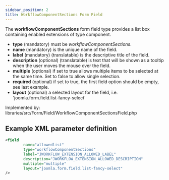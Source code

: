 ```yaml
---
sidebar_position: 2
title: WorkflowComponentSections Form Field
---
```


The **workflowComponentSections** form field type provides a list box containing enabled extensions of type component. 

- **type** (mandatory) must be *workflowComponentSections*.
- **name** (mandatory) is the unique name of the field.
- **label** (mandatory) (translatable) is the descriptive title of the
    field.
- **description** (optional) (translatable) is text that will be shown as a tooltip when the user moves the mouse over the field.
- **multiple** (optional) if set to true allows multiple items to be selected at the same time. Set to false to allow single selection.
- **required** (optional) if set to true, the first field option should be empty, see last example.
- **layout** (optional) a selected layout for the field, i.e. 'joomla.form.field.list-fancy-select'

Implemented by: libraries/src/Form/Field/WorkflowComponentSectionsField.php

## Example XML parameter definition

```xml
<field
        name="allowedlist"
        type="workflowComponentSections"
        label="JWORKFLOW_EXTENSION_ALLOWED_LABEL"
        description="JWORKFLOW_EXTENSION_ALLOWED_DESCRIPTION"
        multiple="multiple"
        layout="joomla.form.field.list-fancy-select"
/>
```
